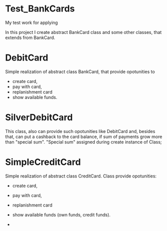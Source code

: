 # Test_BankCards
My test work for applying

In this project I create abstract BankCard class and some other classes, that extends from BankCard.

# DebitCard
Simple realization of abstract class BankCard, that provide opotunities to 
* create card,
* pay with card,
* replanishment card
* show available funds.

# SilverDebitCard
This class, also can provide such opotunities like DebitCard and, besides that,
can put a cashback to the card balance, if sum of payments grow more than "special sum".
"Special sum" assigned during create instance of Class;

# SimpleCreditCard
Simple realization of abstract class CreditCard. Class provide opotunities:

* create card,
* pay with card,
* replanishment card
* show available funds (own funds, credit funds).

* 
